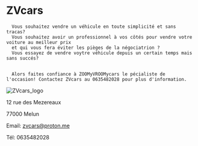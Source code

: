 # ZVcars

      

      
      Vous souhaitez vendre un véhicule en toute simplicité et sans tracas?
      Vous souhaitez avoir un professionnel à vos côtés pour vendre votre voiture au meilleur prix
      et qui vous fera éviter les pièges de la négociatrion ?
      Vous essayez de vendre voytre véhicule depuis un certain temps mais sans succés?
      

      Alors faites confiance à ZOOMyVROOMycars le pécialiste de l'occasion! Contactez ZVcars au 0635482028 pour plus d'information.




      
![ZVcars_logo](https://github.com/KYameogo/ZVcars/assets/168001179/cf2af24e-84a2-4706-9282-93ffffc4e208)

12 rue des Mezereaux

77000 Melun

Email: zvcars@proton.me

Tél: 0635482028
